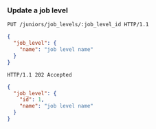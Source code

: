### Update a job level

```http
PUT /juniors/job_levels/:job_level_id HTTP/1.1
```

```json
{
  "job_level": {
    "name": "job level name"
  }
}
```

```http
HTTP/1.1 202 Accepted
```

```json
{
  "job_level": {
    "id": 1,
    "name": "job level name"
  }
}
```
